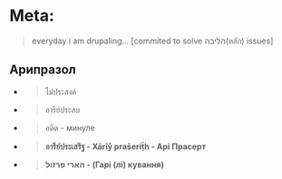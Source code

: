 # Meta:
> everyday i am drupaling... [commited to solve הליבה(หลัก) issues]

## Арипразол
- > ไม่ประสงค์
- > อารีย์ประสบ
- > อดีต - минуле
- > __อารีย์ประเสริฐ - Xārīy̒ pras̄eriṭ̄h - Арі Прасерт__
- > __הארי פרזול - (Гарі (лі) кування)__

